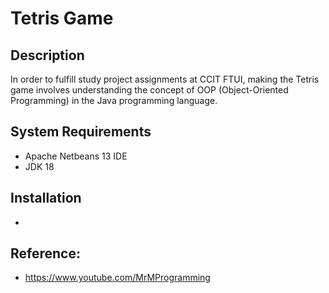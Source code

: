 # Tetris Game


## Description
In order to fulfill study project assignments at CCIT FTUI, making the Tetris game involves understanding the concept of OOP (Object-Oriented Programming) in the Java programming language.

## System Requirements
- Apache Netbeans 13 IDE
- JDK 18

## Installation
- 

## Reference:
- https://www.youtube.com/MrMProgramming
